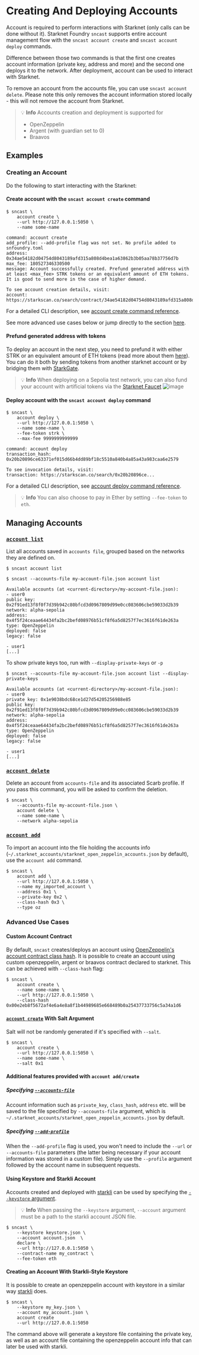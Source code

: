 # Creating And Deploying Accounts

Account is required to perform interactions with Starknet (only calls can be done without it). Starknet Foundry `sncast` supports
entire account management flow with the `sncast account create` and `sncast account deploy` commands.

Difference between those two commands is that the first one creates account information (private key, address and more)
and the second one deploys it to the network. After deployment, account can be used to interact with Starknet.

To remove an account from the accounts file, you can use  `sncast account delete`. Please note this only removes the account information stored locally - this will not remove the account from Starknet.

> 💡 **Info**
> Accounts creation and deployment is supported for
>  - OpenZeppelin
>  - Argent (with guardian set to 0)
>  - Braavos

## Examples

### Creating an Account

Do the following to start interacting with the Starknet:

#### Create account with the `sncast account create` command

```shell
$ sncast \
    account create \
    --url http://127.0.0.1:5050 \
    --name some-name

command: account create
add_profile: --add-profile flag was not set. No profile added to snfoundry.toml
address: 0x34ae54182d04754d8043189afd315a808d4bea1a63862b3b05aa78b37756d7b
max_fee: 180527346330500
message: Account successfully created. Prefund generated address with at least <max_fee> STRK tokens or an equivalent amount of ETH tokens. It is good to send more in the case of higher demand.

To see account creation details, visit:
account: https://starkscan.co/search/contract/34ae54182d04754d8043189afd315a808d4bea1a63862b3b05aa78b37756d7b
```

For a detailed CLI description, see [account create command reference](../appendix/sncast/account/create.md).

See more advanced use cases below or jump directly to the section [here](#advanced-use-cases).

#### Prefund generated address with tokens

To deploy an account in the next step, you need to prefund it with either STRK or an equivalent amount of ETH tokens (read more about them [here](https://docs.starknet.io/architecture-and-concepts/economics-of-starknet/)).
You can do it both by sending tokens from another starknet account or by bridging them with [StarkGate](https://starkgate.starknet.io/).

 >💡 **Info**
> When deploying on a Sepolia test network, you can also fund your account with artificial tokens via the [Starknet Faucet](https://starknet-faucet.vercel.app)
>![image](images/starknet-faucet-sepolia.png)
#### Deploy account with the `sncast account deploy` command

```shell
$ sncast \
	account deploy \
    --url http://127.0.0.1:5050 \
	--name some-name \
	--fee-token strk \
	--max-fee 9999999999999

command: account deploy
transaction_hash: 0x20b20896ce63371ef015d66b4dd89bf18c5510a840b4a85a43a983caa6e2579

To see invocation details, visit:
transaction: https://starkscan.co/search/0x20b20896ce...
```

For a detailed CLI description, see [account deploy command reference](../appendix/sncast/account/deploy.md).

> 💡 **Info**
> You can also choose to pay in Ether by setting `--fee-token` to `eth`.

## Managing Accounts

### [`account list`](../appendix/sncast/account/list.md)
List all accounts saved in `accounts file`, grouped based on the networks they are defined on.

```shell
$ sncast account list
```

```shell
$ sncast --accounts-file my-account-file.json account list
```

```
Available accounts (at <current-directory>/my-account-file.json):
- user0
public key: 0x2f91ed13f8f0f7d39b942c80bfcd3d0967809d99e0cc083606cbe59033d2b39
network: alpha-sepolia
address: 0x4f5f24ceaae64434fa2bc2befd08976b51cf8f6a5d8257f7ec3616f61de263a
type: OpenZeppelin
deployed: false
legacy: false

- user1
[...]
```
To show private keys too, run with `--display-private-keys` or `-p`
```shell
$ sncast --accounts-file my-account-file.json account list --display-private-keys

Available accounts (at <current-directory>/my-account-file.json):
- user0
private key: 0x1e9038bdc68ce1d27d54205256988e85
public key: 0x2f91ed13f8f0f7d39b942c80bfcd3d0967809d99e0cc083606cbe59033d2b39
network: alpha-sepolia
address: 0x4f5f24ceaae64434fa2bc2befd08976b51cf8f6a5d8257f7ec3616f61de263a
type: OpenZeppelin
deployed: false
legacy: false

- user1
[...]
```

### [`account delete`](../appendix/sncast/account/delete.md)

Delete an account from `accounts-file` and its associated Scarb profile. If you pass this command, you will be asked to confirm the deletion.

```shell
$ sncast \
    --accounts-file my-account-file.json \
    account delete \
    --name some-name \
    --network alpha-sepolia
```

### [`account add`](../appendix/sncast/account/add.md)

To import an account into the file holding the accounts info (`~/.starknet_accounts/starknet_open_zeppelin_accounts.json` by default), use the `account add` command.

```shell
$ sncast \
    account add \
	--url http://127.0.0.1:5050 \
    --name my_imported_account \
    --address 0x1 \
    --private-key 0x2 \
    --class-hash 0x3 \
    --type oz
```

### Advanced Use Cases

#### Custom Account Contract

By default, `sncast` creates/deploys an account using [OpenZeppelin's account contract class hash](https://starkscan.co/class/0x00e2eb8f5672af4e6a4e8a8f1b44989685e668489b0a25437733756c5a34a1d6).
It is possible to create an account using custom openzeppelin, argent or braavos contract declared to starknet. This can be achieved
with `--class-hash` flag:

```shell
$ sncast \
    account create \
    --name some-name \
    --url http://127.0.0.1:5050 \
    --class-hash 0x00e2eb8f5672af4e6a4e8a8f1b44989685e668489b0a25437733756c5a34a1d6
```

#### [`account create`](../appendix/sncast/account/create.md) With Salt Argument

Salt will not be randomly generated if it's specified with `--salt`.

```shell
$ sncast \
    account create \
    --url http://127.0.0.1:5050 \
    --name some-name \
    --salt 0x1
```

#### Additional features provided with `account add/create`

##### Specifying [`--accounts-file`](../appendix/sncast/account/create.md#create)

Account information such as `private_key`, `class_hash`, `address` etc. will be saved to the file specified by `--accounts-file` argument, 
which is `~/.starknet_accounts/starknet_open_zeppelin_accounts.json` by default.

##### Specifying [`--add-profile`](../appendix/sncast/account/create.md#--add-profile-name)

When the `--add-profile` flag is used, you won't need to include the `--url` or `--accounts-file` parameters 
(the latter being necessary if your account information was stored in a custom file).
Simply use the `--profile` argument followed by the account name in subsequent requests.

#### Using Keystore and Starkli Account

Accounts created and deployed with [starkli](https://book.starkli.rs/accounts#accounts) can be used by specifying the [`--keystore` argument](../appendix/sncast/common.md#--keystore--k-path_to_keystore_file).

> 💡 **Info**
> When passing the `--keystore` argument, `--account` argument must be a path to the starkli account JSON file.

```shell
$ sncast \
    --keystore keystore.json \
    --account account.json  \
    declare \
	--url http://127.0.0.1:5050 \
    --contract-name my_contract \
    --fee-token eth
```

#### Creating an Account With Starkli-Style Keystore

It is possible to create an openzeppelin account with keystore in a similar way [starkli](https://book.starkli.rs/accounts#accounts) does.

```shell
$ sncast \
    --keystore my_key.json \
    --account my_account.json \
    account create
    --url http://127.0.0.1:5050 
```

The command above will generate a keystore file containing the private key, as well as an account file containing the openzeppelin account info that can later be used with starkli.

